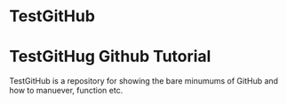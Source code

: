 # TestGitHub
TestGitHug
Github Tutorial 
===============

TestGitHub is a repository for showing the bare minumums of GitHub and how to manuever, function etc.
